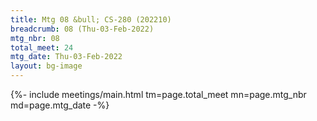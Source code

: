 ```yaml
---
title: Mtg 08 &bull; CS-280 (202210)
breadcrumb: 08 (Thu-03-Feb-2022)
mtg_nbr: 08
total_meet: 24
mtg_date: Thu-03-Feb-2022
layout: bg-image
---
```


{%- include meetings/main.html
    tm=page.total_meet
    mn=page.mtg_nbr
    md=page.mtg_date
-%}
